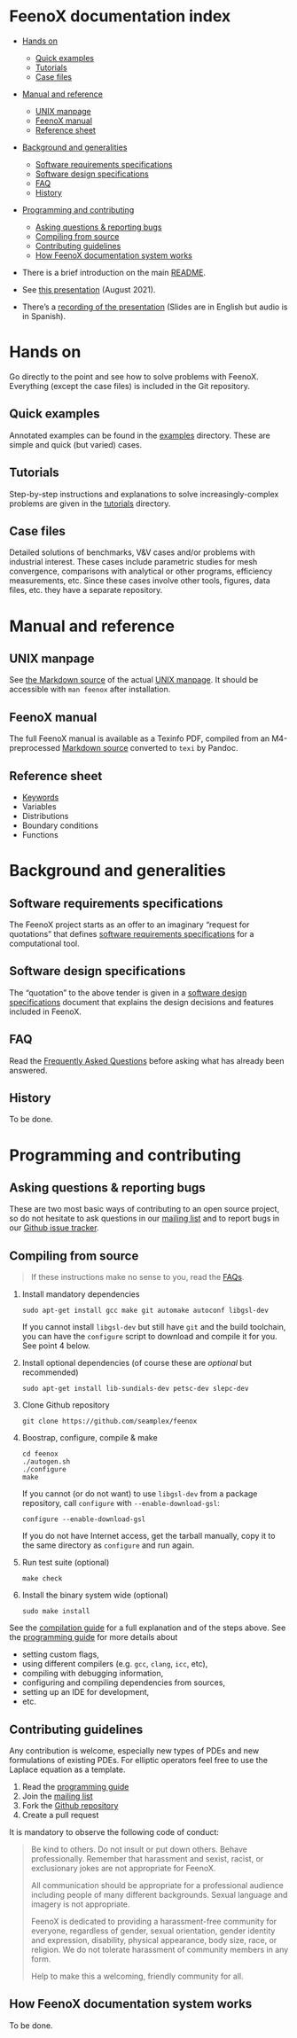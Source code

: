 # FeenoX documentation index

-   [Hands on][]
    -   [Quick examples][]
    -   [Tutorials][]
    -   [Case files][]
-   [Manual and reference][]
    -   [UNIX manpage][]
    -   [FeenoX manual][]
    -   [Reference sheet][]
-   [Background and generalities][]
    -   [Software requirements specifications][]
    -   [Software design specifications][]
    -   [FAQ][]
    -   [History][]
-   [Programming and contributing][]
    -   [Asking questions & reporting bugs][]
    -   [Compiling from source][]
    -   [Contributing guidelines][]
    -   [How FeenoX documentation system works][]

-   There is a brief introduction on the main [README][].
-   See [this presentation][] (August 2021).
-   There’s a [recording of the presentation][] (Slides are in English
    but audio is in Spanish).

  [Hands on]: #hands-on
  [Quick examples]: #quick-examples
  [Tutorials]: #tutorials
  [Case files]: #case-files
  [Manual and reference]: #manual-and-reference
  [UNIX manpage]: #unix-manpage
  [FeenoX manual]: #feenox-manual
  [Reference sheet]: #reference-sheet
  [Background and generalities]: #background-and-generalities
  [Software requirements specifications]: #software-requirements-specifications
  [Software design specifications]: #software-design-specifications
  [FAQ]: #faq
  [History]: #history
  [Programming and contributing]: #programming-and-contributing
  [Asking questions & reporting bugs]: #asking-questions-reporting-bugs
  [Compiling from source]: #compiling-from-source
  [Contributing guidelines]: #contributing-guidelines
  [How FeenoX documentation system works]: #how-feenox-documentation-system-works
  [README]: ..
  [this presentation]: https://www.seamplex.com/feenox/doc/2021-feenox.pdf
  [recording of the presentation]: https://youtu.be/-RJ5qn7E9uE

# Hands on

Go directly to the point and see how to solve problems with FeenoX.
Everything (except the case files) is included in the Git repository.

## Quick examples

Annotated examples can be found in the [examples][] directory. These are
simple and quick (but varied) cases.

  [examples]: ../examples

## Tutorials

Step-by-step instructions and explanations to solve increasingly-complex
problems are given in the [tutorials][1] directory.

  [1]: ../tutorials

## Case files

Detailed solutions of benchmarks, V&V cases and/or problems with
industrial interest. These cases include parametric studies for mesh
convergence, comparisons with analytical or other programs, efficiency
measurements, etc. Since these cases involve other tools, figures, data
files, etc. they have a separate repository.

# Manual and reference

## UNIX manpage

See [the Markdown source][] of the actual [UNIX manpage][2]. It should
be accessible with `man feenox` after installation.

  [the Markdown source]: ./feenox.1.md
  [2]: ./feenox.1.html

## FeenoX manual

The full FeenoX manual is available as a Texinfo PDF, compiled from an
M4-preprocessed [Markdown source][] converted to `texi` by Pandoc.

  [Markdown source]: ./feenox.md

## Reference sheet

-   [Keywords][]
-   Variables
-   Distributions
-   Boundary conditions
-   Functions

  [Keywords]: reference-kw.md

# Background and generalities

## Software requirements specifications

The FeenoX project starts as an offer to an imaginary “request for
quotations” that defines [software requirements specifications][3] for a
computational tool.

  [3]: srs.md

## Software design specifications

The “quotation” to the above tender is given in a [software design
specifications][4] document that explains the design decisions and
features included in FeenoX.

  [4]: sds.md

## FAQ

Read the [Frequently Asked Questions][] before asking what has already
been answered.

  [Frequently Asked Questions]: FAQ.md

## History

To be done.

# Programming and contributing

## Asking questions & reporting bugs

These are two most basic ways of contributing to an open source project,
so do not hesitate to ask questions in our [mailing list][] and to
report bugs in our [Github issue tracker][].

  [mailing list]: https://www.seamplex.com/lists.html
  [Github issue tracker]: https://github.com/seamplex/feenox/issues

## Compiling from source

> If these instructions make no sense to you, read the [FAQs][].

1.  Install mandatory dependencies

    ``` terminal
    sudo apt-get install gcc make git automake autoconf libgsl-dev
    ```

    If you cannot install `libgsl-dev` but still have `git` and the
    build toolchain, you can have the `configure` script to download and
    compile it for you. See point 4 below.

2.  Install optional dependencies (of course these are *optional* but
    recommended)

    ``` terminal
    sudo apt-get install lib-sundials-dev petsc-dev slepc-dev
    ```

3.  Clone Github repository

    ``` terminal
    git clone https://github.com/seamplex/feenox
    ```

4.  Boostrap, configure, compile & make

    ``` terminal
    cd feenox
    ./autogen.sh
    ./configure
    make
    ```

    If you cannot (or do not want) to use `libgsl-dev` from a package
    repository, call `configure` with `--enable-download-gsl`:

    ``` terminal
    configure --enable-download-gsl
    ```

    If you do not have Internet access, get the tarball manually, copy
    it to the same directory as `configure` and run again.

5.  Run test suite (optional)

    ``` terminal
    make check
    ```

6.  Install the binary system wide (optional)

    ``` terminal
    sudo make install
    ```

See the [compilation guide][] for a full explanation and of the steps
above. See the [programming guide][] for more details about

-   setting custom flags,
-   using different compilers (e.g. `gcc`, `clang`, `icc`, etc),
-   compiling with debugging information,
-   configuring and compiling dependencies from sources,
-   setting up an IDE for development,
-   etc.

  [FAQs]: FAQ.md
  [compilation guide]: ./compile.md
  [programming guide]: ./programming.md

## Contributing guidelines

Any contribution is welcome, especially new types of PDEs and new
formulations of existing PDEs. For elliptic operators feel free to use
the Laplace equation as a template.

1.  Read the [programming guide][]
2.  Join the [mailing list][]
3.  Fork the [Github repository][]
4.  Create a pull request

It is mandatory to observe the following code of conduct:

> Be kind to others. Do not insult or put down others. Behave
> professionally. Remember that harassment and sexist, racist, or
> exclusionary jokes are not appropriate for FeenoX.
>
> All communication should be appropriate for a professional audience
> including people of many different backgrounds. Sexual language and
> imagery is not appropriate.
>
> FeenoX is dedicated to providing a harassment-free community for
> everyone, regardless of gender, sexual orientation, gender identity
> and expression, disability, physical appearance, body size, race, or
> religion. We do not tolerate harassment of community members in any
> form.
>
> Help to make this a welcoming, friendly community for all.

  [programming guide]: ./programming.md
  [mailing list]: https://www.seamplex.com/lists.html
  [Github repository]: https://github.com/seamplex/feenox/

## How FeenoX documentation system works

To be done.
